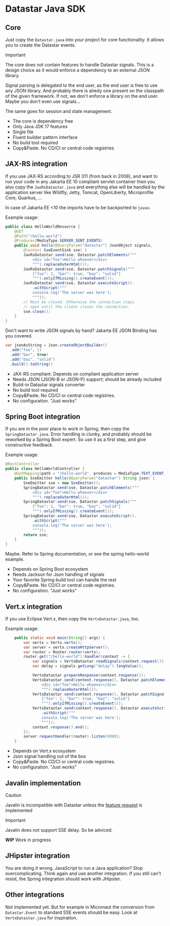 # Datastar Java SDK

## Core

Just copy the `Datastar.java` into your project for core functionality. It allows you to create the Datastar events.

> [!IMPORTANT]
> The core does not contain features to handle Datastar signals.
> This is a design choice as it would enforce a dependency to an external JSON library.

Signal parsing is delegated to the end user, as the end user is free to use any JSON library. And probably there is alredy one present on the classpath of the given framework. If not, we don't enforce a library on the end user. Maybe you don't even use signals...

The same goes for session and state management.

* The core is dependency free 
* Only Java JDK 17 features
* Single file
* Fluent builder pattern interface
* No build tool required
* Copy&Paste. No CD/CI or central code registries

## JAX-RS integration

If you use JAX-RS according to JSR 311 (from back in 2008), and want to run your code in any Jakarta EE 10 compliant servlet container then you also copy the `JaxRsDatastar.java` and everything else will be handled by the application server like Wildfly, Jetty, Tomcat, OpenLiberty, Microprofile Core, Quarkus, ...

In case of Jakarta EE <10 the imports have to be backported to `javax`.

Example usage:
```java
public class HelloWorldResource {
    @GET
    @Path("/hello-world")
    @Produces(MediaType.SERVER_SENT_EVENTS)
    public void hello(@QueryParam("datastar") JsonObject signals,
        @Context SseEventSink sse) {
        JaxRsDatastar.send(sse, Datastar.patchElements("""
            <div id="foo">Hello whoever</div>
            """).replaceOuterHtml());
        JaxRsDatastar.send(sse, Datastar.patchSignals("""
            {"foo": 1, "bar": true, "baz": "solid"}
            """).onlyIfMissing().createEvent());
        JaxRsDatastar.send(sse, Datastar.executeScript().
            .withScript("""
            console.log('The server was here');
            """));
        // Must be closed. Otherwise the connection stays
        // open until the client closes the connection.
        sse.close(); 
    }
}
```

Don't want to write JSON signals by hand? Jakarta EE JSON Binding has you covered.
```java
var jsonAsString = Json.createObjectBuilder()
  .add("foo", 1)
  .add("bar", true)
  .add("baz", "solid")
  .build().toString()
```

* JAX-RS compliant. Depends on compliant application server
* Needs JSON (JSON-B or JSON-P) support; should be already included
* Build-in Datastar signals converter
* No build tool required
* Copy&Paste. No CD/CI or central code registries.
* No configuration. "Just works"

## Spring Boot integration

If you are in the poor place to work in Spring, then copy the `SpringDatastar.java`.
Error handling is clunky, and probably should be reworked by a Spring Boot expert. So use it as a first step, and give constructive feedback.

Example usage:
```java
@RestController
public class HelloWorldController {
    @GetMapping(path = "/hello-world", produces = MediaType.TEXT_EVENT_STREAM_VALUE)
    public SseEmitter hello(@QueryParam("datastar") String json) {
        SseEmitter sse = new SseEmitter();
        SpringDatastar.send(sse, Datastar.patchElements("""
            <div id="foo">Hello whoever</div>
            """).replaceOuterHtml());
        SpringDatastar.send(sse, Datastar.patchSignals("""
            {"foo": 1, "bar": true, "baz": "solid"}
            """).onlyIfMissing().createEvent());
        SpringDatastar.send(sse, Datastar.executeScript().
            .withScript("""
            console.log('The server was here');
            """));
        return sse;
    }
}
```
Maybe. Refer to Spring documentation, or see the spring hello-world example.

* Depends on Spring Boot ecosystem
* Needs Jackson for Json handling of signals
* Your favorite Spring build tool can handle the rest
* Copy&Paste. No CD/CI or central code registries.
* No configuration. "Just works"

## Vert.x integration

If you use Eclipse Vert.x, then copy the `VertxDatastar.java`, too.

Example usage:
```java
    public static void main(String[] args) {
        var vertx = Vertx.vertx();
        var server = vertx.createHttpServer();
        var router = Router.router(vertx);
        router.get("/hello-world").handler(context -> {
            var signals = VertxDatastar.readSignals(context.request());
            var delay = signals.getLong("delay").longValue();

            VertxDatastar.prepareResponse(context.response());
            VertxDatastar.send(context.response(), Datastar.patchElements("""
                <div id="foo">Hello whoever</div>
                """).replaceOuterHtml());
            VertxDatastar.send(context.response(), Datastar.patchSignals("""
                {"foo": 1, "bar": true, "baz": "solid"}
                """).onlyIfMissing().createEvent());
            VertxDatastar.send(context.response(), Datastar.executeScript().
                .withScript("""
                console.log('The server was here');
                """));
            context.response().end();
        });
        server.requestHandler(router).listen(8080);
    }
```

* Depends on Vert.x ecosystem
* Json signal handling out of the box
* Copy&Paste. No CD/CI or central code registries.
* No configuration. "Just works"


## Javalin implementation

> [!CAUTION]
> Javalin is incompatible with Datastar unless the
> [feature request](https://github.com/javalin/javalin/issues/2420) is implemented

> [!IMPORTANT]
> Javalin does not support SSE delay. So be adviced.

**WIP** Work in progress

## JHipster integration

You are doing it wrong. JavaScript to run a Java application? Stop overcomplicating. Think again and use another integration. If you still can't resist, the Spring integration should work with JHipster.

## Other integrations

Not implemented yet. But for example in Micronaut the conversion from `Datastar.Event` to standard SSE events should be easy. Look at `VertxDatastar.java` for inspiration.